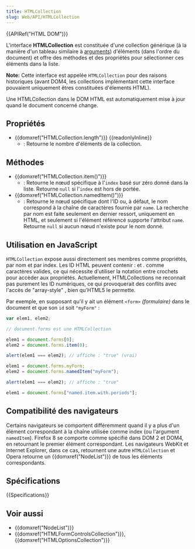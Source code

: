 ```yaml
---
title: HTMLCollection
slug: Web/API/HTMLCollection
---
```


{{APIRef("HTML DOM")}}

L'interface **HTMLCollection** est constituée d'une collection générique (à la manière d'un tableau similaire à [arguments](/fr/docs/Web/JavaScript/Reference/Functions/arguments)) d'éléments (dans l'ordre du document) et offre des méthodes et des propriétés pour sélectionner ces éléments dans la liste.

**Note:** Cette interface est appelée `HTMLCollection` pour des raisons historiques (avant DOM4, les collections implémentant cette interface pouvaient uniquement êtres constituées d'élements HTML).

Une HTMLCollection dans le DOM HTML est automatiquement mise à jour quand le document concerné change.

## Propriétés

- {{domxref("HTMLCollection.length")}} {{readonlyInline}}
  - : Retourne le nombre d'éléments de la collection.

## Méthodes

- {{domxref("HTMLCollection.item()")}}
  - : Retourne le nœud spécifique à l'`index` basé sur zéro donné dans la liste. Retourne `null` si l'`index` est hors de portée.
- {{domxref("HTMLCollection.namedItem()")}}
  - : Retourne le nœud spécifique dont l'ID ou, à défaut, le nom correspond à la chaîne de caractères fournie par `name`. La recherche par nom est faite seulement en dernier ressort, uniquement en HTML, et seulement si l'élément référencé supporte l'attribut `name`. Retourne `null` si aucun nœud n'existe pour le nom donné.

## Utilisation en JavaScript

`HTMLCollection` expose aussi directement ses membres comme propriétés, par nom et par index. Les ID HTML peuvent contenir : et . comme caractères valides, ce qui nécessite d'utiliser la notation entre crochets pour accèder aux propriétés. Actuellement, HTMLCollections ne reconnait pas purement les ID numériques, ce qui provoquerait des conflits avec l'accès de "array-style" , bien qu'HTML5 le permette.

Par exemple, en supposant qu'il y ait un élément `<form>` _(formulaire)_ dans le document et que son `id` soit `"myForm"`&nbsp;:

```js
var elem1, elem2;

// document.forms est une HTMLCollection

elem1 = document.forms[0];
elem2 = document.forms.item(0);

alert(elem1 === elem2); // affiche : "true" (vrai)

elem1 = document.forms.myForm;
elem2 = document.forms.namedItem("myForm");

alert(elem1 === elem2); // affiche : "true"

elem1 = document.forms["named.item.with.periods"];
```

## Compatibilité des navigateurs

Certains navigateurs se comportent différemment quand il y a plus d'un élément correspondant à la chaîne utilisée comme index (ou l'argument `namedItem`). Firefox 8 se comporte comme spécifié dans DOM 2 et DOM4, en retournant le premier élément correspondant. Les navigateurs WebKit et Internet Explorer, dans ce cas, retournent une autre `HTMLCollection` et Opera retourne un {{domxref("NodeList")}} de tous les éléments correspondants.

## Spécifications

{{Specifications}}

## Voir aussi

- {{domxref("NodeList")}}
- {{domxref("HTMLFormControlsCollection")}}, {{domxref("HTMLOptionsCollection")}}

